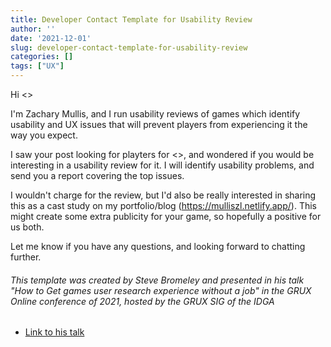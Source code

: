 ```yaml
---
title: Developer Contact Template for Usability Review
author: ''
date: '2021-12-01'
slug: developer-contact-template-for-usability-review
categories: []
tags: ["UX"]
---
```


  
Hi <<name>>

I'm Zachary Mullis, and I run usability reviews of games which identify usability and UX issues that will prevent players from experiencing it the way you expect.

I saw your post looking for playters for <<game>>, and wondered if you would be interesting in a usability review for it. I will identify usability problems, and send you a report covering the top issues.

I wouldn't charge for the review, but I'd also be really interested in sharing this as a cast study on my portfolio/blog (https://mulliszl.netlify.app/). This might create some extra publicity for your game, so hopefully a positive for us both.

Let me know if you have any questions, and looking forward to chatting further.


###### This template was created by Steve Bromeley and presented in his talk "How to Get games user research experience without a job" in the GRUX Online conference of 2021, hosted by the GRUX SIG of the IDGA
  - [Link to his talk](https://www.youtube.com/watch?t=897&v=-BsnupKRB9w&feature=youtu.be)

